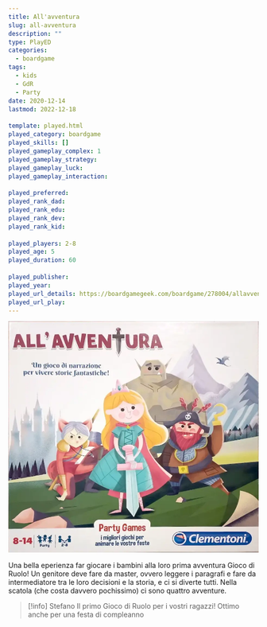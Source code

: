 ```yaml
---
title: All'avventura
slug: all-avventura
description: ""
type: PlayED
categories:
  - boardgame
tags:
  - kids
  - GdR
  - Party
date: 2020-12-14
lastmod: 2022-12-18

template: played.html
played_category: boardgame
played_skills: []
played_gameplay_complex: 1
played_gameplay_strategy: 
played_gameplay_luck: 
played_gameplay_interaction: 

played_preferred: 
played_rank_dad: 
played_rank_edu: 
played_rank_dev: 
played_rank_kid: 

played_players: 2-8
played_age: 5
played_duration: 60

played_publisher: 
played_year: 
played_url_details: https://boardgamegeek.com/boardgame/278004/allavventura
played_url_play: 
---
```


![](../../assets/img/played/boardgame/all_avventura.webp)

Una bella eperienza far giocare i bambini alla loro prima avventura Gioco di Ruolo!
Un genitore deve fare da master, ovvero leggere i paragrafi e fare da intermediatore tra le loro decisioni e la storia, e ci si diverte tutti.
Nella scatola (che costa davvero pochissimo) ci sono quattro avventure.

> [!info] Stefano
> Il primo Gioco di Ruolo per i vostri ragazzi! Ottimo anche per una festa di compleanno
